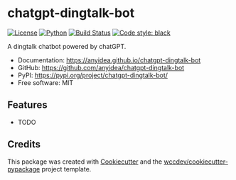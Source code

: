 # chatgpt-dingtalk-bot


[![License](https://img.shields.io/github/license/anyidea/chatgpt-dingtalk-bot)](https://github.com/anyidea/chatgpt-dingtalk-bot/blob/main/LICENSE)
[![Python](https://img.shields.io/pypi/pyversions/chatgpt-dingtalk-bot.svg)](https://pypi.org/project/chatgpt-dingtalk-bot/)
[![Build Status](https://github.com/anyidea/chatgpt-dingtalk-bot/actions/workflows/ci.yml/badge.svg)](https://github.com/anyidea/chatgpt-dingtalk-bot/actions/workflows/ci.yml)
[![Code style: black](https://img.shields.io/badge/code%20style-black-000000.svg)](https://github.com/psf/black)




A dingtalk chatbot powered by chatGPT.


* Documentation: <https://anyidea.github.io/chatgpt-dingtalk-bot>
* GitHub: <https://github.com/anyidea/chatgpt-dingtalk-bot>
* PyPI: <https://pypi.org/project/chatgpt-dingtalk-bot/>
* Free software: MIT


## Features

* TODO

## Credits

This package was created with [Cookiecutter](https://github.com/cookiecutter/cookiecutter) and the [wccdev/cookiecutter-pypackage](https://github.com/wccdev/cookiecutter-pypackage) project template.
